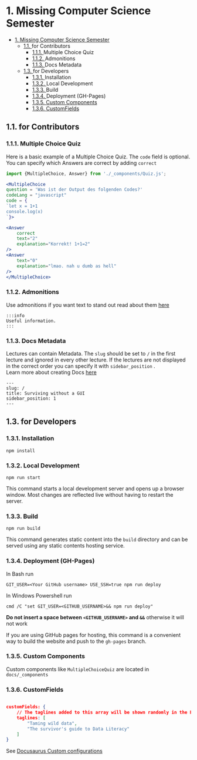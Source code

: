 # 1. Missing Computer Science Semester

<!-- TOC -->

- [1. Missing Computer Science Semester](#1-missing-computer-science-semester)
    - [1.1. <a name='forContributors'></a>for Contributors](#11-a-nameforcontributorsafor-contributors)
        - [1.1.1. <a name='MultipleChoiceQuiz'></a>Multiple Choice Quiz](#111-a-namemultiplechoicequizamultiple-choice-quiz)
        - [1.1.2. <a name='Admonitions'></a>Admonitions](#112-a-nameadmonitionsaadmonitions)
        - [1.1.3. <a name='DocsMetadata'></a>Docs Metadata](#113-a-namedocsmetadataadocs-metadata)
    - [1.3. <a name='forDevelopers'></a>for Developers](#13-a-namefordevelopersafor-developers)
        - [1.3.1. <a name='Installation'></a>Installation](#131-a-nameinstallationainstallation)
        - [1.3.2. <a name='LocalDevelopment'></a>Local Development](#132-a-namelocaldevelopmentalocal-development)
        - [1.3.3. <a name='Build'></a>Build](#133-a-namebuildabuild)
        - [1.3.4. <a name='DeploymentGH-Pages'></a>Deployment (GH-Pages)](#134-a-namedeploymentgh-pagesadeployment-gh-pages)
        - [1.3.5. Custom Components](#135-custom-components)
        - [1.3.6. CustomFields](#136-customfields)

<!-- /TOC -->

## 1.1. <a name='forContributors'></a>for Contributors

### 1.1.1. <a name='MultipleChoiceQuiz'></a>Multiple Choice Quiz
Here is a basic example of a Multiple Choice Quiz.
The `code` field is optional. You can specify which Answers are correct by adding `correct` 
```jsx
import {MultipleChoice, Answer} from './_components/Quiz.js';

<MultipleChoice
question = 'Was ist der Output des folgenden Codes?'
codeLang = "javascript"
code = {
`let x = 1+1
console.log(x)
`}>

<Answer
    correct
    text="2"
    explanation="Korrekt! 1+1=2"
/>
<Answer
    text="0"
    explanation="lmao. nah u dumb as hell"
/>
</MultipleChoice>
```

### 1.1.2. <a name='Admonitions'></a>Admonitions
Use admonitions if you want text to stand out
read about them [here](https://docusaurus.io/docs/markdown-features/admonitions)
```text
:::info
Useful information.
:::
```

### 1.1.3. <a name='DocsMetadata'></a>Docs Metadata
Lectures can contain Metadata. 
The `slug` should be set to `/` in the first lecture and ignored in every other lecture.
If the lectures are not displayed in the correct order you can specify it with `sidebar_position` . <br/>
Learn more about creating Docs [here](https://docusaurus.io/docs/docs-introduction)
```
---
slug: /
title: Surviving without a GUI
sidebar_position: 1
---
```

## 1.3. <a name='forDevelopers'></a>for Developers


### 1.3.1. <a name='Installation'></a>Installation
```console
npm install
```

### 1.3.2. <a name='LocalDevelopment'></a>Local Development

```console
npm run start
```

This command starts a local development server and opens up a browser window. Most changes are reflected live without having to restart the server.

### 1.3.3. <a name='Build'></a>Build

```console
npm run build
```

This command generates static content into the `build` directory and can be served using any static contents hosting service.

### 1.3.4. <a name='DeploymentGH-Pages'></a>Deployment (GH-Pages)
In Bash run
```console
GIT_USER=<Your GitHub username> USE_SSH=true npm run deploy
```
In Windows Powershell run
```console
cmd /C "set GIT_USER=<GITHUB_USERNAME>&& npm run deploy"
```
**Do not insert a space between `<GITHUB_USERNAME>` and `&&`** otherwise it will not work

If you are using GitHub pages for hosting, this command is a convenient way to build the website and push to the `gh-pages` branch.

### 1.3.5. Custom Components

Custom components like `MultipleChoiceQuiz` are located in `docs/_components`

### 1.3.6. CustomFields

```json

customFields: {
	// The taglines added to this array will be shown randomly in the Hero Section of the landing page
	taglines: [
		"Taming wild data",
		"The survivor's guide to Data Literacy"
	]
}
```

See [Docusaurus Custom configurations](https://docusaurus.io/docs/configuration#custom-configurations)

